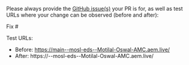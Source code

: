 Please always provide the [GitHub issue(s)](../issues) your PR is for, as well as test URLs where your change can be observed (before and after):

Fix #<gh-issue-id>

Test URLs:
- Before: https://main--mosl-eds--Motilal-Oswal-AMC.aem.live/
- After: https://<branch>--mosl-eds--Motilal-Oswal-AMC.aem.live/

